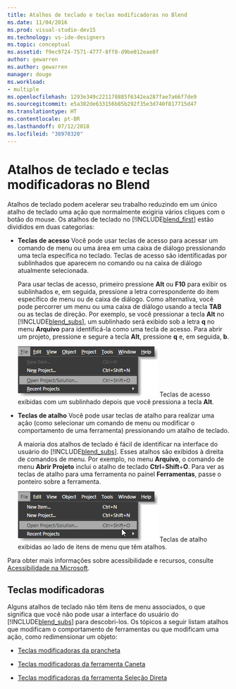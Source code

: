 ```yaml
---
title: Atalhos de teclado e teclas modificadoras no Blend
ms.date: 11/04/2016
ms.prod: visual-studio-dev15
ms.technology: vs-ide-designers
ms.topic: conceptual
ms.assetid: f9ec9724-7571-4777-8ff8-d9be012eae8f
author: gewarren
ms.author: gewarren
manager: douge
ms.workload:
- multiple
ms.openlocfilehash: 1293e349c221178885f6342ea287fae7a66f7de9
ms.sourcegitcommit: e5a382de633156b85b292f35e3d740f817715d47
ms.translationtype: HT
ms.contentlocale: pt-BR
ms.lasthandoff: 07/12/2018
ms.locfileid: "38978320"
---
```

# <a name="keyboard-shortcuts-and-modifier-keys-in-blend"></a>Atalhos de teclado e teclas modificadoras no Blend
Atalhos de teclado podem acelerar seu trabalho reduzindo em um único atalho de teclado uma ação que normalmente exigiria vários cliques com o botão do mouse. Os atalhos de teclado no [!INCLUDE[blend_first](../debugger/includes/blend_first_md.md)] estão divididos em duas categorias:

-   **Teclas de acesso** Você pode usar teclas de acesso para acessar um comando de menu ou uma área em uma caixa de diálogo pressionando uma tecla específica no teclado. Teclas de acesso são identificadas por sublinhados que aparecem no comando ou na caixa de diálogo atualmente selecionada.

     Para usar teclas de acesso, primeiro pressione **Alt** ou **F10** para exibir os sublinhados e, em seguida, pressione a letra correspondente do item específico de menu ou de caixa de diálogo. Como alternativa, você pode percorrer um menu ou uma caixa de diálogo usando a tecla **TAB** ou as teclas de direção. Por exemplo, se você pressionar a tecla **Alt** no [!INCLUDE[blend_subs](../debugger/includes/blend_subs_md.md)], um sublinhado será exibido sob a letra **q** no menu **Arquivo** para identificá-la como uma tecla de acesso. Para abrir um projeto, pressione e segure a tecla **Alt**, pressione **q** e, em seguida, **b**.

     ![Teclas de acesso](../designers/media/441d5d67-48ee-4ba3-9e55-1826167e8d64.png) Teclas de acesso exibidas com um sublinhado depois que você pressiona a tecla **Alt**.

-   **Teclas de atalho** Você pode usar teclas de atalho para realizar uma ação (como selecionar um comando de menu ou modificar o comportamento de uma ferramenta) pressionando um atalho de teclado.

     A maioria dos atalhos de teclado é fácil de identificar na interface do usuário do [!INCLUDE[blend_subs](../debugger/includes/blend_subs_md.md)]. Esses atalhos são exibidos à direita de comandos de menu. Por exemplo, no menu **Arquivo**, o comando de menu **Abrir Projeto** inclui o atalho de teclado **Ctrl**+**Shift**+**O**. Para ver as teclas de atalho para uma ferramenta no painel **Ferramentas**, passe o ponteiro sobre a ferramenta.

     ![Teclas de atalho de exemplo](../designers/media/f147fc85-9fc5-4e8a-8039-bead80a3e595.png) Teclas de atalho exibidas ao lado de itens de menu que têm atalhos.

 Para obter mais informações sobre acessibilidade e recursos, consulte [Acessibilidade na Microsoft](http://go.microsoft.com/fwlink/?LinkId=75069).

## <a name="modifier-keys"></a>Teclas modificadoras
 Alguns atalhos de teclado não têm itens de menu associados, o que significa que você não pode usar a interface do usuário do [!INCLUDE[blend_subs](../debugger/includes/blend_subs_md.md)] para descobri-los. Os tópicos a seguir listam atalhos que modificam o comportamento de ferramentas ou que modificam uma ação, como redimensionar um objeto:

-   [Teclas modificadoras da prancheta](../designers/artboard-modifier-keys-in-blend.md)

-   [Teclas modificadoras da ferramenta Caneta](../designers/pen-tool-modifier-keys-in-blend.md)

-   [Teclas modificadoras da ferramenta Seleção Direta](../designers/direct-selection-tool-modifier-keys-in-blend.md)